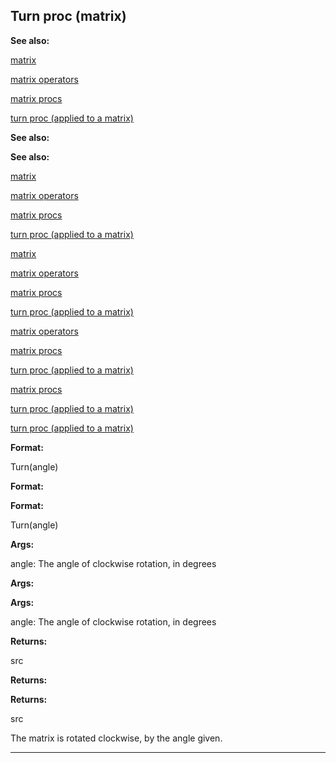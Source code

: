 

 Turn proc (matrix)
--------------------




**See also:** 


[matrix](#/matrix) 

[matrix operators](#/matrix/operators) 

[matrix procs](#/matrix/proc) 

[turn proc (applied to a matrix)](#/proc/turn/matrix) 






**See also:** 

**See also:**

[matrix](#/matrix) 

[matrix operators](#/matrix/operators) 

[matrix procs](#/matrix/proc) 

[turn proc (applied to a matrix)](#/proc/turn/matrix) 




[matrix](#/matrix)

[matrix operators](#/matrix/operators) 

[matrix procs](#/matrix/proc) 

[turn proc (applied to a matrix)](#/proc/turn/matrix) 



[matrix operators](#/matrix/operators)

[matrix procs](#/matrix/proc) 

[turn proc (applied to a matrix)](#/proc/turn/matrix) 


[matrix procs](#/matrix/proc)

[turn proc (applied to a matrix)](#/proc/turn/matrix) 

[turn proc (applied to a matrix)](#/proc/turn/matrix)


**Format:** 


 Turn(angle)
 


**Format:** 

**Format:**

 Turn(angle)



**Args:** 


 angle: The angle of clockwise rotation, in degrees
 


**Args:** 

**Args:**

 angle: The angle of clockwise rotation, in degrees



**Returns:** 


 src
 


**Returns:** 

**Returns:**

 src


 The matrix is rotated clockwise, by the angle given.





---


